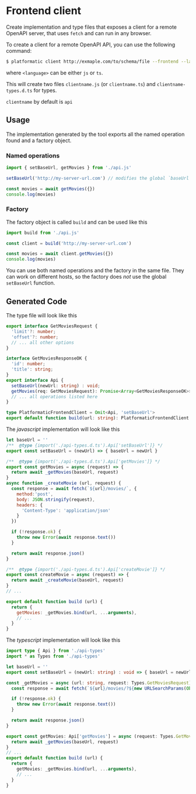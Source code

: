 # Frontend client

Create implementation and type files that exposes a client for a remote OpenAPI server, that uses `fetch` and can run in any browser.

To create a client for a remote OpenAPI API, you can use the following command:

```bash
$ platformatic client http://exmaple.com/to/schema/file --frontend --language <language> --name <clientname>
```

where `<language>` can be either `js` or `ts`.

This will create two files `clientname.js` (or `clientname.ts`) and `clientname-types.d.ts` for types. 

`clientname` by default is `api`

## Usage

The implementation generated by the tool exports all the named operation found and a factory object.

### Named operations

```js
import { setBaseUrl, getMovies } from './api.js'

setBaseUrl('http://my-server-url.com') // modifies the global `baseUrl` variable

const movies = await getMovies({})
console.log(movies)
```

### Factory

The factory object is called `build` and can be used like this

```js
import build from './api.js'

const client = build('http://my-server-url.com')

const movies = await client.getMovies({})
console.log(movies)
```

You can use both named operations and the factory in the same file. They can work on different hosts, so the factory does _not_ use the global `setBaseUrl` function.

## Generated Code

The type file will look like this

```ts
export interface GetMoviesRequest {
  'limit'?: number;
  'offset'?: number;
  // ... all other options
}

interface GetMoviesResponseOK {
  'id': number;
  'title': string;
}
export interface Api {
  setBaseUrl(newUrl: string) : void;
  getMovies(req: GetMoviesRequest): Promise<Array<GetMoviesResponseOK>>;
  // ... all operations listed here
}

type PlatformaticFrontendClient = Omit<Api, 'setBaseUrl'>
export default function build(url: string): PlatformaticFrontendClient
```

The *javascript* implementation will look like this

```js
let baseUrl = ''
/**  @type {import('./api-types.d.ts').Api['setBaseUrl']} */
export const setBaseUrl = (newUrl) => { baseUrl = newUrl }

/**  @type {import('./api-types.d.ts').Api['getMovies']} */
export const getMovies = async (request) => {
  return await _getMovies(baseUrl, request)
}
async function _createMovie (url, request) {
  const response = await fetch(`${url}/movies/`, {
    method:'post',
    body: JSON.stringify(request),
    headers: {
      'Content-Type': 'application/json'
    }
  })

  if (!response.ok) {
    throw new Error(await response.text())
  }

  return await response.json()
}

/**  @type {import('./api-types.d.ts').Api['createMovie']} */
export const createMovie = async (request) => {
  return await _createMovie(baseUrl, request)
}
// ...

export default function build (url) {
  return {
    getMovies: _getMovies.bind(url, ...arguments),
    // ...
  }
}
```

The *typescript* implementation will look like this

```ts
import type { Api } from './api-types'
import * as Types from './api-types'

let baseUrl = ''
export const setBaseUrl = (newUrl: string) : void => { baseUrl = newUrl }

const _getMovies = async (url: string, request: Types.GetMoviesRequest) => {
  const response = await fetch(`${url}/movies/?${new URLSearchParams(Object.entries(request || {})).toString()}`)

  if (!response.ok) {
    throw new Error(await response.text())
  }

  return await response.json()
}

export const getMovies: Api['getMovies'] = async (request: Types.GetMoviesRequest) => {
  return await _getMovies(baseUrl, request)
}
// ...
export default function build (url) {
  return {
    getMovies: _getMovies.bind(url, ...arguments),
    // ...
  }
}
```

